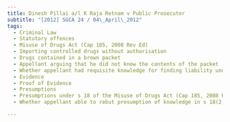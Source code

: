 ```yaml
---
title: Dinesh Pillai a/l K Raja Retnam v Public Prosecutor 
subtitle: "[2012] SGCA 24 / 04\_April\_2012"
tags:
  - Criminal Law
  - Statutory offences
  - Misuse of Drugs Act (Cap 185, 2008 Rev Ed)
  - Importing controlled drugs without authorisation
  - Drugs contained in a brown packet
  - Appellant arguing that he did not know the contents of the packet
  - Whether appellant had requisite knowledge for finding liability under s 7 of the Misuse of Drugs Act
  - Evidence
  - Proof of Evidence
  - Presumptions
  - Presumptions under s 18 of the Misuse of Drugs Act (Cap 185, 2008 Rev Ed)
  - Whether appellant able to rebut presumption of knowledge in s 18(2) of the Misuse of Drugs Act

---
```


